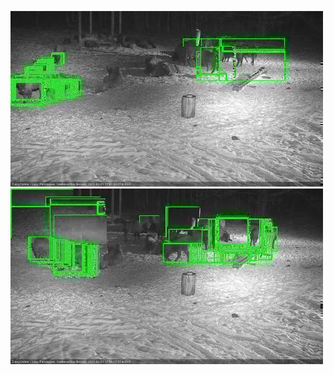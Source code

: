![20210121-174757-175801](in2/20210121/20210121-174757-175801_0_.jpg)
![20210121-175807-180812](in2/20210121/20210121-175807-180812_0_.jpg)
